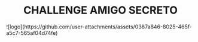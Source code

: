 
<h1 align="center"> CHALLENGE AMIGO SECRETO </h1>
![logo](https://github.com/user-attachments/assets/0387a846-8025-465f-a5c7-565af04d74fe)
